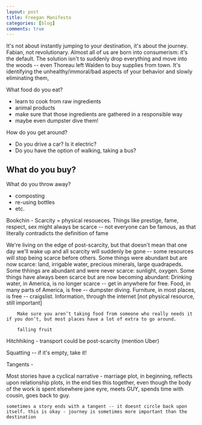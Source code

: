 ```yaml
---
layout: post
title: Freegan Manifesto
categories: [blog]
comments: true
---
```


It's not about instantly jumping to your destination, it's about the journey. Fabian, not revolutionary.
Almost all of us are born into consumerism: it's the default. The solution isn't to suddenly drop everything and move into the woods -- even Thoreau left Walden to buy supplies from town. It's identifying the unhealthy/immoral/bad aspects of your behavior and slowly eliminating them,

What food do you eat?
- learn to cook from raw ingredients
- animal products
- make sure that those ingredients are gathered in a responsible way
- maybe even dumpster dive them!

How do you get around?
- Do you drive a car? Is it electric?
- Do you have the option of walking, taking a bus?

What do you buy?
- 

What do you throw away?
- composting
- re-using bottles
- etc.

Bookchin - 
Scarcity = physical resoueces. Things like prestige, fame, respect, sex might always be scarce -- not everyone can be famous, as that literally contradicts the definition of fame

We're living on the edge of post-scarcity, but that doesn't mean that one day we'll wake up and all scarcity will suddenly be gone -- some resources will stop being scarce before others.
	Some things were abundant but are now scarce: land, irrigable water, precious minerals, large quadrapeds.
	Some thhings are abundant and were never scarce: sunlight, oxygen.
	Some things have always been scarce but are now becoming abundant:
		Drinking water, in America, is no longer scarce -- get in anywhere for free.
		Food, in many parts of America, is free -- dumpster diving.
		Furniture, in most places, is free -- craigslist.
		Information, through the internet [not physical resource, still important]

		Make sure you aren’t taking food from someone who really needs it if you don’t, but most places have a lot of extra to go around. 

		falling fruit

Hitchhiking - transport could be post-scarcity (mention Uber)

Squatting -- if it's empty, take it!


<!--more-->







Tangents - 

Most stories have a cyclical narrative -
	marriage plot, in beginning, reflects upon relationship plots, in the end ties this together, even though the body of the work is spent elsewhere
	jane eyre, meets GUY, spends time with cousin, goes back to guy.

	sometimes a story ends with a tangent -- it doesnt circle back upon itself. this is okay - journey is sometimes more important than the destination

